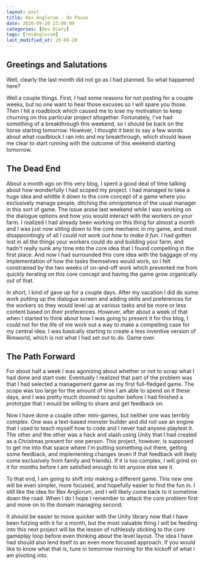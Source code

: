 ```yaml
---
layout: post
title: Rex Anglorum - On Pause
date: 2020-09-20 23:00:00
categories: [Dev Diary]
tags: [rexAnglorum]
last_modified_at: 20-09-20
---
```


## Greetings and Salutations
Well, clearly the last month did not go as I had planned.  So what happened here?

Well a couple things.  First, I had some reasons for not posting for a couple weeks, but no one want to hear those excuses so I will spare you those.  Then I hit a roadblock which caused me to lose my motivation to keep churning on this particular project altogether.  Fortunately, I've had something of a breakthrough this weekend, so I should be back on the horse starting tomorrow.  However, I thought it best to say a few words about what roadblock I ran into and my breakthrough, which should leave me clear to start running with the outcome of this weekend starting tomorrow.

## The Dead End
About a month ago on this very blog, I spent a good deal of time talking about how wonderfully I had scoped my project.  I had managed to take a huge idea and whittle it down to the core concept of a game where you exclusively manage people, ditching the omnipotence of the usual manager in this sort of game.  The issue arose last weekend while I was working on the dialogue options and how you would interact with the workers on your farm.  I realized I had already been working on this thing for almost a month and I was just now sitting down to the core mechanic in my game, and most disappointingly of all *I could not work out how to make it fun*.  I had gotten lost in all the things your workers could do and building your farm, and hadn't really sunk any time into the core idea that I found compelling in the first place.  And now I had surrounded this core idea with the baggage of my implementation of how the tasks themselves would work, so I felt constrained by the two weeks of on-and-off work which prevented me from quickly iterating on this core concept and having the game grow organically out of that.

In short, I kind of gave up for a couple days.  After my vacation I did do some work putting up the dialogue screen and adding skills and preferences for the workers so they would level up at various tasks and be more or less content based on their preferences.  However, after about a week of that when I started to think about how I was going to present it for this blog, I could not for the life of me work out a way to make a compelling case for my central idea.  I was basically starting to create a less inventive version of Rimworld, which is not what I had set out to do.  Game over.

## The Path Forward
For about half a week I was agonizing about whether or not to scrap what I had done and start over.  Eventually I realized that part of the problem was that I had selected a management game as my first full-fledged game.  The scope was too large for the amount of time I am able to spend on it these days, and I was pretty much doomed to sputter before I had finished a prototype that I would be willing to share and get feedback on.

Now I have done a couple other mini-games, but neither one was terribly complex.   One was a text-based monster builder and did not use an engine that I used to teach myself how to code and I never had anyone playtest it.  The other and the other was a hack and slash using Unity that I had created as a Christmas present for one person.  This project, however, is supposed to get me into that space where I'm putting something out there, getting some feedback, and implementing changes (even if that feedback will likely come exclusively from family and friends).  If it is too complex, I will grind on it for months before I am satisfied enough to let anyone else see it.

To that end, I am going to shift into making a different game.  This new one will be even simpler, more focused, and hopefully easier to find the fun in.  I still like the idea for Rex Anglorum, and I will likely come back to it sometime down the road.  When I do I hope I remember to attack the core problem first and move on to the domain managing second.

It should be easier to move quicker with the Unity library now that I have been futzing with it for a month, but the most valuable thing I will be feeding into this next project will be the lesson of ruthlessly sticking to the core gameplay loop before even thinking about the level layout.  The idea I have had should also lend itself to an even more focused approach.  If you would like to know what that is, tune in tomorrow morning for the kickoff of what I am pivoting into.
